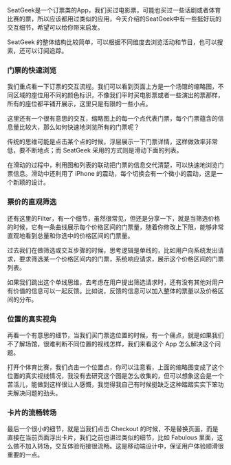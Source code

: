 SeatGeek是一个订票类的App，我们买过电影票，可能也买过一些话剧或者体育比赛的票，所以应该都用过类似的应用，今天介绍的SeatGeek中有一些挺好玩的交互细节，希望可以给你带来启发。

SeatGeek 的整体结构比较简单，可以根据不同维度去浏览活动和节目，也可以搜索，还可以订阅追踪。

### 门票的快速浏览

我们重点看一下订票的交互流程。我们可以看到页面上方是一个场馆的缩略图，不同区域的座位用不同的颜色标识，不像我们平时买电影票或者一些演出的票那样，所有的座位都平铺开展示，这里只是有限的一些小点。

这里还有一个很有意思的交互，缩略图上的每一个点代表门票，每个门票蕴含的信息量比较大，那么如何快速地浏览所有的门票呢？

传统的思维可能是点击某个点的时候，浮层展示一下门票详情，这样做效率非常低，要不断地点；而 SeatGeek 采用的方式则是滑动下面的列表。

在滑动的过程中，利用图和列表的联动把门票的信息交代清楚，可以快速地浏览门票信息。滑动中还利用了 iPhone 的震动，每个切换会有一个微小的震动，这是一个新颖的设计。

### 票价的直观筛选

还有这里的Filter，有一个细节，虽然很常见，但还是分享一下，就是当筛选价格的时候，它有一条曲线展示每个价格区间的门票量，随着你修改上下限，能够非常直观地看到总量和你选中的价格区间的门票量。

过去我们在做筛选或交互步骤的时候，思考逻辑是单线的，比如用户向系统发出请求，要求筛选某一个价格区间内的门票，系统响应请求，展示这个价格区间的门票列表。

如果我们跳出这个单线思维，去考虑在用户提出筛选请求时，还有没有其他对用户有价值的信息可以一起反馈。比如说，反馈的信息可以加入整体的票量以及价格区间的分布。

### 位置的真实视角

再看一个有意思的细节，当我们买门票选位置的时候，有一个痛点，就是如果我们不了解场馆，很难判断不同位置的视线怎样，我们来看这个 App 怎么解决这个问题。

打开个体育比赛，我们点击一个位置点，你可以注意看，上面的缩略图变成了这个位置的真实视线情况，我没有去研究这个图是怎么收集的，但可以想象这会是一个苦活儿，能做到这样很让人感慨，我觉得我自己有时候挺缺乏这种踏踏实实下笨功夫解决问题的劲头。

### 卡片的流畅转场

最后一个很小的细节，就是当我们点击 Checkout 的时候，不是替换页面，而是直接在当前页面浮出卡片，我们之前也讲过类似的细节，比如 Fabulous 里面，这么做不加入转场，交互体验衔接很流畅。这是移动端设计中，保证用户体验顺滑很重要的一点。